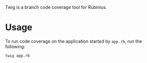 Twig is a branch code coverage tool for Rubinius.

Usage
=====
To run code coverage on the application started by `app.rb`, run the following:

    twig app.rb
